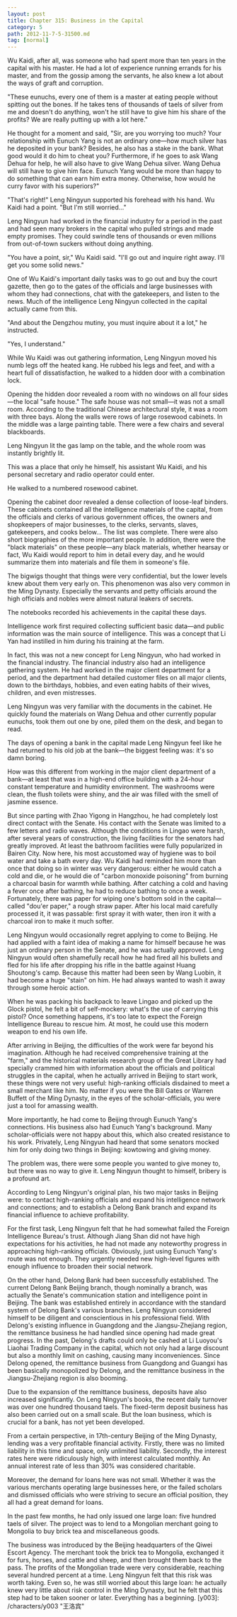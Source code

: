 ```yaml
---
layout: post
title: Chapter 315: Business in the Capital
category: 5
path: 2012-11-7-5-31500.md
tag: [normal]
---
```


Wu Kaidi, after all, was someone who had spent more than ten years in the capital with his master. He had a lot of experience running errands for his master, and from the gossip among the servants, he also knew a lot about the ways of graft and corruption.

"These eunuchs, every one of them is a master at eating people without spitting out the bones. If he takes tens of thousands of taels of silver from me and doesn't do anything, won't he still have to give him his share of the profits? We are really putting up with a lot here."

He thought for a moment and said, "Sir, are you worrying too much? Your relationship with Eunuch Yang is not an ordinary one—how much silver has he deposited in your bank? Besides, he also has a stake in the bank. What good would it do him to cheat you? Furthermore, if he goes to ask Wang Dehua for help, he will also have to give Wang Dehua silver. Wang Dehua will still have to give him face. Eunuch Yang would be more than happy to do something that can earn him extra money. Otherwise, how would he curry favor with his superiors?"

"That's right!" Leng Ningyun supported his forehead with his hand. Wu Kaidi had a point. "But I'm still worried..."

Leng Ningyun had worked in the financial industry for a period in the past and had seen many brokers in the capital who pulled strings and made empty promises. They could swindle tens of thousands or even millions from out-of-town suckers without doing anything.

"You have a point, sir," Wu Kaidi said. "I'll go out and inquire right away. I'll get you some solid news."

One of Wu Kaidi's important daily tasks was to go out and buy the court gazette, then go to the gates of the officials and large businesses with whom they had connections, chat with the gatekeepers, and listen to the news. Much of the intelligence Leng Ningyun collected in the capital actually came from this.

"And about the Dengzhou mutiny, you must inquire about it a lot," he instructed.

"Yes, I understand."

While Wu Kaidi was out gathering information, Leng Ningyun moved his numb legs off the heated kang. He rubbed his legs and feet, and with a heart full of dissatisfaction, he walked to a hidden door with a combination lock.

Opening the hidden door revealed a room with no windows on all four sides—the local "safe house." The safe house was not small—it was not a small room. According to the traditional Chinese architectural style, it was a room with three bays. Along the walls were rows of large rosewood cabinets. In the middle was a large painting table. There were a few chairs and several blackboards.

Leng Ningyun lit the gas lamp on the table, and the whole room was instantly brightly lit.

This was a place that only he himself, his assistant Wu Kaidi, and his personal secretary and radio operator could enter.

He walked to a numbered rosewood cabinet.

Opening the cabinet door revealed a dense collection of loose-leaf binders. These cabinets contained all the intelligence materials of the capital, from the officials and clerks of various government offices, the owners and shopkeepers of major businesses, to the clerks, servants, slaves, gatekeepers, and cooks below... The list was complete. There were also short biographies of the more important people. In addition, there were the "black materials" on these people—any black materials, whether hearsay or fact, Wu Kaidi would report to him in detail every day, and he would summarize them into materials and file them in someone's file.

The bigwigs thought that things were very confidential, but the lower levels knew about them very early on. This phenomenon was also very common in the Ming Dynasty. Especially the servants and petty officials around the high officials and nobles were almost natural leakers of secrets.

The notebooks recorded his achievements in the capital these days.

Intelligence work first required collecting sufficient basic data—and public information was the main source of intelligence. This was a concept that Li Yan had instilled in him during his training at the farm.

In fact, this was not a new concept for Leng Ningyun, who had worked in the financial industry. The financial industry also had an intelligence gathering system. He had worked in the major client department for a period, and the department had detailed customer files on all major clients, down to the birthdays, hobbies, and even eating habits of their wives, children, and even mistresses.

Leng Ningyun was very familiar with the documents in the cabinet. He quickly found the materials on Wang Dehua and other currently popular eunuchs, took them out one by one, piled them on the desk, and began to read.

The days of opening a bank in the capital made Leng Ningyun feel like he had returned to his old job at the bank—the biggest feeling was: it's so damn boring.

How was this different from working in the major client department of a bank—at least that was in a high-end office building with a 24-hour constant temperature and humidity environment. The washrooms were clean, the flush toilets were shiny, and the air was filled with the smell of jasmine essence.

But since parting with Zhao Yigong in Hangzhou, he had completely lost direct contact with the Senate. His contact with the Senate was limited to a few letters and radio waves. Although the conditions in Lingao were harsh, after several years of construction, the living facilities for the senators had greatly improved. At least the bathroom facilities were fully popularized in Bairen City. Now here, his most accustomed way of hygiene was to boil water and take a bath every day. Wu Kaidi had reminded him more than once that doing so in winter was very dangerous: either he would catch a cold and die, or he would die of "carbon monoxide poisoning" from burning a charcoal basin for warmth while bathing. After catching a cold and having a fever once after bathing, he had to reduce bathing to once a week. Fortunately, there was paper for wiping one's bottom sold in the capital—called "dou'er paper," a rough straw paper. After his local maid carefully processed it, it was passable: first spray it with water, then iron it with a charcoal iron to make it much softer.

Leng Ningyun would occasionally regret applying to come to Beijing. He had applied with a faint idea of making a name for himself because he was just an ordinary person in the Senate, and he was actually approved. Leng Ningyun would often shamefully recall how he had fired all his bullets and fled for his life after dropping his rifle in the battle against Huang Shoutong's camp. Because this matter had been seen by Wang Luobin, it had become a huge "stain" on him. He had always wanted to wash it away through some heroic action.

When he was packing his backpack to leave Lingao and picked up the Glock pistol, he felt a bit of self-mockery: what's the use of carrying this pistol? Once something happens, it's too late to expect the Foreign Intelligence Bureau to rescue him. At most, he could use this modern weapon to end his own life.

After arriving in Beijing, the difficulties of the work were far beyond his imagination. Although he had received comprehensive training at the "farm," and the historical materials research group of the Great Library had specially crammed him with information about the officials and political struggles in the capital, when he actually arrived in Beijing to start work, these things were not very useful: high-ranking officials disdained to meet a small merchant like him. No matter if you were the Bill Gates or Warren Buffett of the Ming Dynasty, in the eyes of the scholar-officials, you were just a tool for amassing wealth.

More importantly, he had come to Beijing through Eunuch Yang's connections. His business also had Eunuch Yang's background. Many scholar-officials were not happy about this, which also created resistance to his work. Privately, Leng Ningyun had heard that some senators mocked him for only doing two things in Beijing: kowtowing and giving money.

The problem was, there were some people you wanted to give money to, but there was no way to give it. Leng Ningyun thought to himself, bribery is a profound art.

According to Leng Ningyun's original plan, his two major tasks in Beijing were: to contact high-ranking officials and expand his intelligence network and connections; and to establish a Delong Bank branch and expand its financial influence to achieve profitability.

For the first task, Leng Ningyun felt that he had somewhat failed the Foreign Intelligence Bureau's trust. Although Jiang Shan did not have high expectations for his activities, he had not made any noteworthy progress in approaching high-ranking officials. Obviously, just using Eunuch Yang's route was not enough. They urgently needed new high-level figures with enough influence to broaden their social network.

On the other hand, Delong Bank had been successfully established. The current Delong Bank Beijing branch, though nominally a branch, was actually the Senate's communication station and intelligence point in Beijing. The bank was established entirely in accordance with the standard system of Delong Bank's various branches. Leng Ningyun considered himself to be diligent and conscientious in his professional field. With Delong's existing influence in Guangdong and the Jiangsu-Zhejiang region, the remittance business he had handled since opening had made great progress. In the past, Delong's drafts could only be cashed at Li Luoyou's Liaohai Trading Company in the capital, which not only had a large discount but also a monthly limit on cashing, causing many inconveniences. Since Delong opened, the remittance business from Guangdong and Guangxi has been basically monopolized by Delong, and the remittance business in the Jiangsu-Zhejiang region is also booming.

Due to the expansion of the remittance business, deposits have also increased significantly. On Leng Ningyun's books, the recent daily turnover was over one hundred thousand taels. The fixed-term deposit business has also been carried out on a small scale. But the loan business, which is crucial for a bank, has not yet been developed.

From a certain perspective, in 17th-century Beijing of the Ming Dynasty, lending was a very profitable financial activity. Firstly, there was no limited liability in this time and space, only unlimited liability. Secondly, the interest rates here were ridiculously high, with interest calculated monthly. An annual interest rate of less than 30% was considered charitable.

Moreover, the demand for loans here was not small. Whether it was the various merchants operating large businesses here, or the failed scholars and dismissed officials who were striving to secure an official position, they all had a great demand for loans.

In the past few months, he had only issued one large loan: five hundred taels of silver. The project was to lend to a Mongolian merchant going to Mongolia to buy brick tea and miscellaneous goods.

The business was introduced by the Beijing headquarters of the Qiwei Escort Agency. The merchant took the brick tea to Mongolia, exchanged it for furs, horses, and cattle and sheep, and then brought them back to the pass. The profits of the Mongolian trade were very considerable, reaching several hundred percent at a time. Leng Ningyun felt that this risk was worth taking. Even so, he was still worried about this large loan: he actually knew very little about risk control in the Ming Dynasty, but he felt that this step had to be taken sooner or later. Everything has a beginning.
[y003]: /characters/y003 "王洛宾"